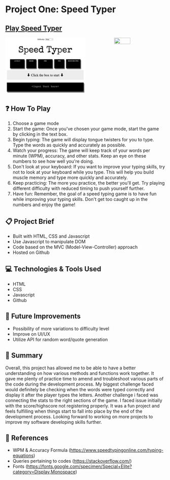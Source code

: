 # Project One: Speed Typer 

## [Play Speed Typer](https://mdsyrz.github.io/Speed-Typing-Game/game.html)

<p align="left"><img src=https://github.com/mdsyrz/Speed-Typing-Game/blob/e781c71e2ecf0e21b781c8e73081abaddbe2102d/Screenshot%202023-02-24%20at%204.08.37%20PM.png width="50%" height="50%">
<img src=https://media.giphy.com/media/JIX9t2j0ZTN9S/giphy.gif width="32%" height="32%" align="right">
</p>

## ❓ How To Play
1. Choose a game mode
2. Start the game: Once you've chosen your game mode, start the game by clicking in the text box.
3. Begin typing: The game will display tongue twisters for you to type. Type the words as quickly and accurately as possible.
4. Watch your progress: The game will keep track of your words per minute (WPM), accuracy, and other stats. Keep an eye on these numbers to see how well you're doing.
5. Don't look at your keyboard: If you want to improve your typing skills, try not to look at your keyboard while you type. This will help you build muscle memory and type more quickly and accurately.
6. Keep practicing: The more you practice, the better you'll get. Try playing different difficulty with reduced timing to push yourself further.
7. Have fun: Remember, the goal of a speed typing game is to have fun while improving your typing skills. Don't get too caught up in the numbers and enjoy the game!

## 📋 Project Brief

- Built with HTML, CSS and Javascript
- Use Javascript to manipulate DOM
- Code based on the MVC (Model-View-Controller) approach
- Hosted on Github

## 💻 Technologies & Tools Used

- HTML
- CSS
- Javascript
- Github

## 🔮 Future Improvements
- Possibility of more variations to difficulty level
- Improve on UI/UX
- Utilize API for random word/quote generation

## 📌 Summary
Overall, this project has allowed me to be able to have a better understanding on how various methods and functions work together.
It gave me plenty of practice time to amend and troubleshoot various parts of the code during the development process.
My biggest challenge faced would definitely be checking when the words were typed correctly and display it after the player types the letters.
Another challenge i faced was connecting the stats to the right sections of the game.
I faced issue initially with the score/highscore not registering properly.
It was a fun project and feels fulfilling when things start to fall into place by the end of the development process.
Looking forward to working on more projects to improve my software developing skills further.

## 📑 References

- WPM & Accuracy Formula (https://www.speedtypingonline.com/typing-equations)
- Queries pertaining to codes (https://stackoverflow.com/)
- Fonts (https://fonts.google.com/specimen/Special+Elite?category=Display,Monospace)


